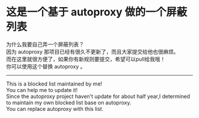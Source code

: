 这是一个基于 autoproxy 做的一个屏蔽列表
=======
为什么我要自己弄一个屏蔽列表？<br />
因为 autoproxy 那项目已经有很久不更新了，而且大家提交给他也很麻烦。<br />
而在这里就很方便了，如果你有新规则要提交，希望可以pull给我哦！<br />
你可以使用这个替换 autoproxy 。


---
This is a blocked list maintained by me!<br />
You can help me to update it!<br />
Since the autoproxy project haven't update for about half year,I determined to maintain my own blocked list base on autoproxy.<br />
You can replace autoproxy with this list.
